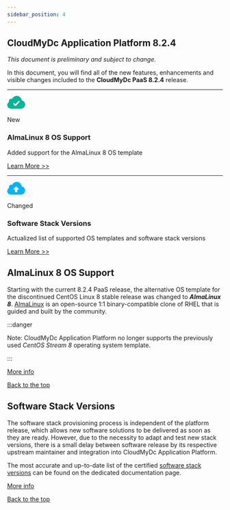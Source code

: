 ```yaml
---
sidebar_position: 4
---
```


## CloudMyDc Application Platform 8.2.4

_This document is preliminary and subject to change._

In this document, you will find all of the new features, enhancements and visible changes included to the **CloudMyDc PaaS 8.2.4** release.

<hr/>

<div style={{
        display: 'flex',
        padding: '10px 0 10px 0',
    }}>
    <div style={{
        width: '20%',
        display: 'flex',
        flexDirection: 'column',
        alignItems: 'center',
        padding: '20px',
        justifyContent: 'flex-start',
    }}>

![Locale Dropdown](./img/ReleaseNotes8.3/download.png)

New

</div>
    <div style={{
        width:'100%',
    }}>
        <div style={{
            width:'100%',
            background: '#e4ffee',
            padding: '20px',
            margin: '10px 0',
        }}>
            <h3 style={{
                fontSize: '23px',
                fontWeight: '500',
        }}>AlmaLinux 8 OS Support</h3>
            <p>Added support for the AlmaLinux 8 OS template</p>
            <div style={{
            display: 'flex',
            flexDirection: 'row-reverse',
        }}>
                <a href="/docs/PlatformOverview/Release%20Notes/Release%20Notes%208.2.4#almalinux-8-os-support">
                    Learn More >>
                </a>
            </div>
        </div>
    </div>

</div>

<hr/>

<div style={{
        display: 'flex',
        padding: '10px 0 10px 0',
    }}>
    <div style={{
        width: '20%',
        display: 'flex',
        flexDirection: 'column',
        alignItems: 'center',
        padding: '20px',
        justifyContent: 'flex-start',
    }}>

![Locale Dropdown](./img/ReleaseNotes8.3.2/download.png)

Changed

</div>
    <div style={{
        width: '100%',
    }}>
        <div style={{
            background: '#def6ff',
            padding: '20px',
            margin: '10px 0',
        }}>
            <h3 style={{
                fontSize: '23px',
                fontWeight: '500',
        }}>Software Stack Versions</h3>
            <p>Actualized list of supported OS templates and software stack versions</p>
            <div style={{
            display: 'flex',
            flexDirection: 'row-reverse',
        }}>
                <a href="/docs/PlatformOverview/Release%20Notes/Release%20Notes%208.2.4#software-stack-versions">
                    Learn More >>
                </a>
            </div>
        </div>
    </div>
</div>

## AlmaLinux 8 OS Support

Starting with the current 8.2.4 PaaS release, the alternative OS template for the discontinued CentOS Linux 8 stable release was changed to **_AlmaLinux 8_**. [AlmaLinux](https://almalinux.org/) is an open-source 1:1 binary-compatible clone of RHEL that is guided and built by the community.

:::danger

Note: CloudMyDc Application Platform no longer supports the previously used _CentOS Stream 8_ operating system template.

:::

[More info](/docs/Container/Container%20Image%20Requirements)

<div style={{
        display: 'flex',
        flexDirection: 'row-reverse',
        padding: '10px 0',
    }}>
    <a href="/docs/PlatformOverview/Release%20Notes/Release%20Notes%208.3#CloudMyDc-application-platform-83">
        Back to the top
    </a>
</div>

## Software Stack Versions

The software stack provisioning process is independent of the platform release, which allows new software solutions to be delivered as soon as they are ready. However, due to the necessity to adapt and test new stack versions, there is a small delay between software release by its respective upstream maintainer and integration into CloudMyDc Application Platform.

The most accurate and up-to-date list of the certified [software stack versions](/docs/QuickStart/Software%20Stack%20Versions) can be found on the dedicated documentation page.

[More info](/docs/QuickStart/Software%20Stack%20Versions)

<div style={{
        display: 'flex',
        flexDirection: 'row-reverse',
        padding: '10px 0',
    }}>
    <a href="/docs/PlatformOverview/Release%20Notes/Release%20Notes%208.3#CloudMyDc-application-platform-83">
        Back to the top
    </a>
</div>
